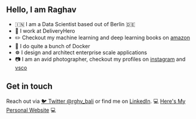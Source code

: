 ## Hello, I am Raghav

- :india: I am a Data Scientist based out of Berlin 🇩🇪
- 🛵 I work at DeliveryHero
- ✏️ Checkout my machine learning and deep learning books on [amazon](https://www.amazon.com/Raghav-Bali/e/B07K2PKCT9?ref=sr_ntt_srch_lnk_1&qid=1595256476&sr=8-1)
- 🐳 I do quite a bunch of Docker
- ☸️ I design and architect enterprise scale applications
- :camera: I am an avid photographer, checkout my profiles on [instagram](https://www.instagram.com/raghavbali/?hl=en) and [vsco](https://vsco.co/raghavbali/gallery)

## Get in touch

Reach out via [🐦 Twitter @rghv_bali](https://twitter.com/rghv_bali) or find me on [LinkedIn](https://linkedin.com/in/baliraghav).
💻 [Here's My Personal Website](https://raghavbali.github.io/) 💻 

<!--![My github stats](https://github-readme-stats.vercel.app/api?username=raghavbali&show_icons=true&theme=default)-->

<!--
**raghavbali/raghavbali** is a ✨ _special_ ✨ repository because its `README.md` (this file) appears on your GitHub profile.

Here are some ideas to get you started:

- 🔭 I’m currently working on ...
- 🌱 I’m currently learning ...
- 👯 I’m looking to collaborate on ...
- 🤔 I’m looking for help with ...
- 💬 Ask me about ...
- 📫 How to reach me: ...
- 😄 Pronouns: ...
- ⚡ Fun fact: ...
-->
